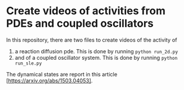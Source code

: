 # Create videos of activities from PDEs and coupled oscillators

In this repository, there are two files to create videos of the activity of 
1. a reaction diffusion pde. This is done by running
   `python run_2d.py`
2. and of a coupled oscillator system. This is done by running
   `python run_sle.py`

The dynamical states are report in this article [https://arxiv.org/abs/1503.04053].

